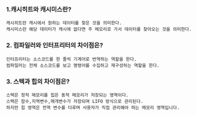 ### 1.캐시히트와 캐시미스란?
```
캐시히트란 캐시에서 원하는 데이터를 찾은 것을 의미한다.  
캐시미스란 해당 데이터가 캐시에 없다면 주 메모리로 가서 데이터를 찾아오는 것을 의미한다.
```

### 2. 컴파일러와 인터프리터의 차이점은?
```
인터프리터는 소스코드를 한 줄씩 기계어로 번역하는 역할을 한다.  
컴파일러는 전체 소스코드를 보고 명령어를 수집하고 재구성하는 역할을 한다.
```

### 3. 스텍과 힙의 차이점은?
```
스택은 정적 메모리를 힙은 동적 메모리가 저장되는 영역이다.  
스택은 함수,지역변수,매개변수가 저장되며 LIFO 방식으로 관리된다.  
하지만 힙 영역은 전역 변수를 다루며 사용자가 직접 관리해야 하는 메모리 영역입니다.
```
